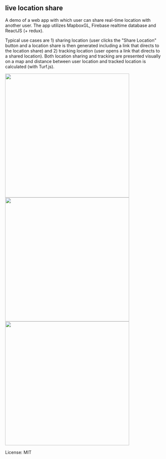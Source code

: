 ## live location share

A demo of a web app with which user can share real-time location with another user. The app utilizes MapboxGL, Firebase realtime database and ReactJS (+ redux). 

Typical use cases are 1) sharing location (user clicks the "Share Location" button and a location share is then generated including a link that directs to the location share) and 2) tracking location (user opens a link that directs to a shared location). Both location sharing and tracking are presented visually on a map and distance between user location and tracked location is calculated (with Turf.js). 

<img src="https://github.com/hellej/live-location-share/tree/master/images/menu.png" width="400">
<img src="https://github.com/hellej/live-location-share/tree/master/images/share.png" width="400">
<img src="https://github.com/hellej/live-location-share/tree/master/images/track.png" width="400">

License: MIT
